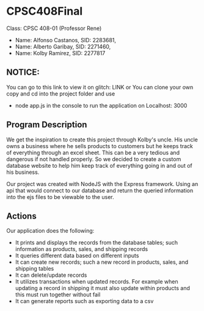 # CPSC408Final

Class: CPSC 408-01 (Professor Rene)

* Name: Alfonso Castanos, SID: 2283681,
* Name: Alberto Garibay, SID: 2271460,
* Name: Kolby Ramirez, SID: 2277817

## NOTICE:
You can go to this link to view it on glitch: LINK
or
You can clone your own copy and cd into the project folder and use 
* node app.js
in the console to run the application on Localhost: 3000

## Program Description
We get the inspiration to create this project through Kolby's uncle. His uncle owns a business where he sells products to customers but he keeps track of everything through an excel sheet. This can be a very tedious and dangerous if not handled properly. So we decided to create a custom database website to help him keep track of everything going in and out of his business.

Our project was created with NodeJS with the Express framework. Using an api that would connect to our database and return the queried information into the ejs files to be viewable to the user. 

## Actions
Our application does the following:
* It prints and displays the records from the database tables; such information as products, sales, and shipping records
* It queries different data based on different inputs
* It can create new records; such a new record in products, sales, and shipping tables
* It can delete/update records
* It utilizes transactions when updated records. For example when updating a record in shipping it must also update within products and this must run together without fail
* It can generate reports such as exporting data to a csv
